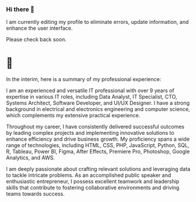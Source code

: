 ### Hi there 👋

<!--
**Fejiro-eni/fejiro-eni** is a ✨ _special_ ✨ repository because its `README.md` (this file) appears on your GitHub profile.

Here are some ideas to get you started:

- 🔭 I’m currently working on ...
- 🌱 I’m currently learning ...
- 👯 I’m looking to collaborate on ...
- 🤔 I’m looking for help with ...
- 💬 Ask me about ...
- 📫 How to reach me: ...
- 😄 Pronouns: ...
- ⚡ Fun fact: ...
-->

I am currently editing my profile to eliminate errors, update information, and enhance the user interface.

Please check back soon.

# 💖


In the interim, here is a summary of my professional experience:

I am an experienced and versatile IT professional with over 9 years of expertise in various IT roles, including Data Analyst, IT Specialist, CTO, Systems Architect, Software Developer, and UI/UX Designer. I have a strong background in electrical and electronics engineering and computer science, which complements my extensive practical experience.

Throughout my career, I have consistently delivered successful outcomes by leading complex projects and implementing innovative solutions to enhance efficiency and drive business growth. My proficiency spans a wide range of technologies, including HTML, CSS, PHP, JavaScript, Python, SQL, R, Tableau, Power BI, Figma, After Effects, Premiere Pro, Photoshop, Google Analytics, and AWS.

I am deeply passionate about crafting relevant solutions and leveraging data to tackle intricate problems. As an accomplished public speaker and enthusiastic entrepreneur, I possess excellent teamwork and leadership skills that contribute to fostering collaborative environments and driving teams towards success.
